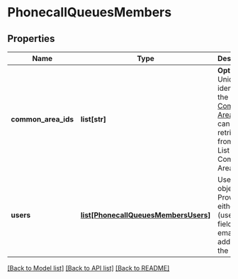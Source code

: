 # PhonecallQueuesMembers

## Properties
Name | Type | Description | Notes
------------ | ------------- | ------------- | -------------
**common_area_ids** | **list[str]** | **Optional**  Unique identifier of the [Common Area](https://marketplace.zoom.us/docs/api-reference/phone/methods/#operation/listCommonAreas). This can be retrieved from the List Common Areas API. | [optional] 
**users** | [**list[PhonecallQueuesMembersUsers]**](PhonecallQueuesMembersUsers.md) | Users object. Provide either the id (userId) field or the email address of the user. | [optional] 

[[Back to Model list]](../README.md#documentation-for-models) [[Back to API list]](../README.md#documentation-for-api-endpoints) [[Back to README]](../README.md)

